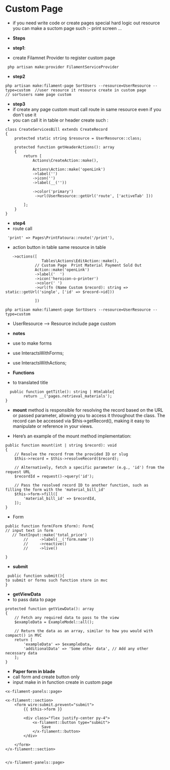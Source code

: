 # Custom Page 
* if you need write code or create pages special hard logic out resource you can make a suctom page such :- print screen ...
* **Steps**

* **step1**:
* create Filamnet Provider to register custom page
```
 php artisan make:provider FilamentServiceProvider
```
* **step2**
```
php artisan make:filament-page SortUsers --resource=UserResource --type=custom  //user resource it resource create in custom page
// sortusers name page custom
```
* **step3**
* if create any page custom must call route in same resource even if you don't use it
* you can call it in table or header create such :
```
class CreateServicesBill extends CreateRecord
{
    protected static string $resource = UserResource::class;

    protected function getHeaderActions(): array
    {
        return [
            Actions\CreateAction::make(),

            Actions\Action::make('openLink')
            ->label('')
            ->icon('')
            ->label(__(''))

            ->color('primary')
             ->url(UserResource::getUrl('route', ['activeTab' ]))

        ];
    }
}
```

* **step4**
* route call
```
 'print' => Pages\PrintFatoura::route('/print'),
```
* action button in table same resource in table

```
   ->actions([
                Tables\Actions\EditAction::make(),
             // Custom Page  Print Material Payment Sold Out
             Action::make('openLink')
             ->label('  ')
             ->icon('heroicon-o-printer')
             ->color(' ')
             ->url(fn (Name Custom $record): string => static::getUrl('single', ['id' => $record->id]))
         
             ])
```
```
php artisan make:filament-page SortUsers --resource=UserResource --type=custom
```
* UserResource --> Resource include page custom 
* **notes**
* use to make forms 
* use InteractsWithForms;
* use InteractsWithActions;

  
* **Functions**
* to translated title 
```
  public function getTitle(): string | Htmlable{
        return __('pages.retrieval_materials');
}
```
* **mount** method is responsible for resolving the record based on the URL or passed parameter, allowing you to access it throughout the class. The record can be accessed via $this->getRecord(), making it easy to manipulate or reference in your views.
  
* Here’s an example of the mount method implementation:
```
public function mount(int | string $record): void
{
    // Resolve the record from the provided ID or slug
    $this->record = $this->resolveRecord($record);
    
    // Alternatively, fetch a specific parameter (e.g., 'id') from the request URL
    $recordId = request()->query('id');

    // Pass the resolved record ID to another function, such as filling the form with the 'material_bill_id'
    $this->form->fill([
        'material_bill_id' => $recordId,
    ]);
}

```
 
* Form
```
public function form(Form $form): Form{
// input text in form
   // TextInput::make('total_price')
        //     ->label(__('form.name'))
        //     ->reactive()
        //     ->live()
        
}
```
* **submit**
```
 public function submit(){
to submit or forms such function store in mvc 
}

``` 
* **getViewData**
* to pass data to page 
```
protected function getViewData(): array
{
    // Fetch any required data to pass to the view
    $exampleData = ExampleModel::all();
    
    // Return the data as an array, similar to how you would with compact() in MVC
    return [
        'exampleData' => $exampleData,
        'additionalData' => 'Some other data', // Add any other necessary data
    ];
}

```
* **Paper form in blade**
* call form and create button only
* input make in in function create in custom page 
```
<x-filament-panels::page>

<x-filament::section>
    <form wire:submit.prevent="submit">
        {{ $this->form }}

        <div class="flex justify-center py-4">
            <x-filament::button type="submit">
                Save
            </x-filament::button>
        </div>

    </form>
</x-filament::section>


</x-filament-panels::page>
```
